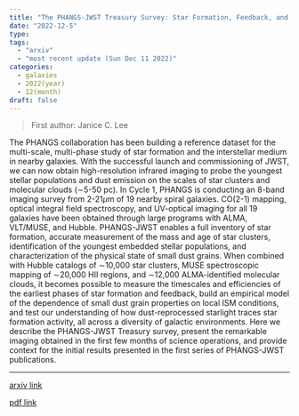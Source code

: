```yaml
---
title: "The PHANGS-JWST Treasury Survey: Star Formation, Feedback, and Dust Physics at High Angular resolution in Nearby GalaxieS"
date: "2022-12-5"
type:
tags:
  - "arxiv"
  - "most recent update (Sun Dec 11 2022)"
categories:
  - galaxies
  - 2022(year)
  - 12(month)
draft: false
---
```


> First author: Janice C. Lee

 The PHANGS collaboration has been building a reference dataset for the
multi-scale, multi-phase study of star formation and the interstellar medium in
nearby galaxies. With the successful launch and commissioning of JWST, we can
now obtain high-resolution infrared imaging to probe the youngest stellar
populations and dust emission on the scales of star clusters and molecular
clouds ($\sim$5-50 pc). In Cycle 1, PHANGS is conducting an 8-band imaging
survey from 2-21$\mu$m of 19 nearby spiral galaxies. CO(2-1) mapping, optical
integral field spectroscopy, and UV-optical imaging for all 19 galaxies have
been obtained through large programs with ALMA, VLT/MUSE, and Hubble.
PHANGS-JWST enables a full inventory of star formation, accurate measurement of
the mass and age of star clusters, identification of the youngest embedded
stellar populations, and characterization of the physical state of small dust
grains. When combined with Hubble catalogs of $\sim$10,000 star clusters, MUSE
spectroscopic mapping of $\sim$20,000 HII regions, and $\sim$12,000
ALMA-identified molecular clouds, it becomes possible to measure the timescales
and efficiencies of the earliest phases of star formation and feedback, build
an empirical model of the dependence of small dust grain properties on local
ISM conditions, and test our understanding of how dust-reprocessed starlight
traces star formation activity, all across a diversity of galactic
environments. Here we describe the PHANGS-JWST Treasury survey, present the
remarkable imaging obtained in the first few months of science operations, and
provide context for the initial results presented in the first series of
PHANGS-JWST publications.

---
[arxiv link](http://arxiv.org/abs/2212.02667v1)

[pdf link](http://arxiv.org/pdf/2212.02667v1)